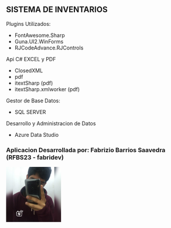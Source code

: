 ## SISTEMA DE INVENTARIOS
Plugins Utilizados:
- FontAwesome.Sharp
- Guna.UI2.WinForms
- RJCodeAdvance.RJControls

Api C# EXCEL y PDF
- ClosedXML
- pdf
- itextSharp (pdf)
- itextSharp.xmlworker (pdf)

Gestor de Base Datos:
- SQL SERVER

Desarrollo y Administracion de Datos
- Azure Data Studio

<h3>
    <b>Aplicacion Desarrollada por:</b>
    Fabrizio Barrios Saavedra (RFBS23 - fabridev)
</h3>
<img src="./readme/foter.jpg" width="150" alt="avatar">